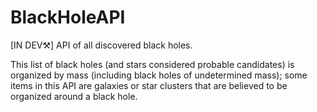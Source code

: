 # BlackHoleAPI
[IN DEV⚒️] API of all discovered black holes.

This list of black holes (and stars considered probable candidates) is organized by mass (including black holes of undetermined mass); some items in this API are galaxies or star clusters that are believed to be organized around a black hole.
